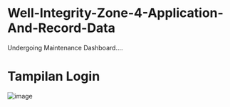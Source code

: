 # Well-Integrity-Zone-4-Application-And-Record-Data

Undergoing Maintenance Dashboard....

# Tampilan Login

![image](https://github.com/user-attachments/assets/b28a2f42-a1fb-4601-ad44-1f4febaba3b3)
